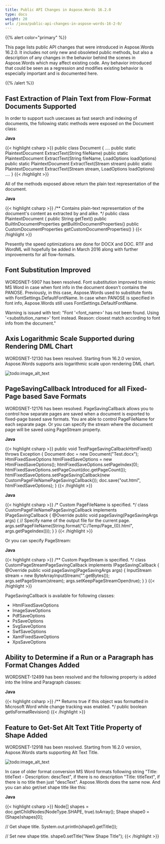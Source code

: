 ```yaml
---
title: Public API Changes in Aspose.Words 16.2.0
type: docs
weight: 20
url: /java/public-api-changes-in-aspose-words-16-2-0/
---
```


{{% alert color="primary" %}} 

This page lists public API changes that were introduced in Aspose.Words 16.2.0. It includes not only new and obsoleted public methods, but also a description of any changes in the behavior behind the scenes in Aspose.Words which may affect existing code. Any behavior introduced that could be seen as a regression and modifies existing behavior is especially important and is documented here.

{{% /alert %}} 

## Fast Extraction of Plain Text from Flow-Format Documents Supported

In order to support such usecases as fast search and indexing of documents, the following static methods were exposed on the Document class:

**Java**

{{< highlight csharp >}}
public class Document
{
  ....
  public static PlaintextDocument ExtractText(String fileName) 
  public static PlaintextDocument ExtractText(String fileName, LoadOptions loadOptions) 
  public static PlaintextDocument ExtractText(Stream stream) 
  public static PlaintextDocument ExtractText(Stream stream, LoadOptions loadOptions)
   ....
}
{{< /highlight >}}

All of the methods exposed above return the plain text representation of the document.

**Java**

{{< highlight csharp >}}
/** 
 Contains plain-text representation of the document's content as extracted by <see cref="Document.ExtractText(string)"/> and alike.
*/
public class PlaintextDocument
{
 public String getText()
 public BuiltInDocumentProperties getBuiltInDocumentProperties()
 public CustomDocumentProperties getCustomDocumentProperties()
}
{{< /highlight >}}

Presently the speed optimizations are done for DOCX and DOC.
RTF and WordML will hopefully be added in March 2016 along with further improvements for all flow-formats.

## Font Substitution Improved

WORDSNET-5907 has been resolved. Font substitution improved to mimic MS Word in case when font info in the document doesn't contains the PANOSE. Previously, in this case, Aspose.Words used to substitute fonts with FontSettings.DefaultFontName. In case when PANOSE is specified in font info, Aspose.Words still uses FontSettings.DefaultFontName.

Warning is issued with text: "Font '<font_name>' has not been found. Using '<substitution_name>' font instead. Reason: closest match according to font info from the document."

## Axis Logarithmic Scale Supported during Rendering DML Chart

WORDSNET-12130 has been resolved. Starting from 16.2.0 version, Aspose.Words supports axis logarithmic scale upon rendering DML chart.

![todo:image_alt_text](public-api-changes-in-aspose-words-16-2-0_1)

## PageSavingCallback Introduced for all Fixed-Page based Save Formats

WORDSNET-12176 has been resolved. PageSavingCallback allows you to control how separate pages are saved when a document is exported to fixed-page based save formats. You are able to control PageFileName for each separate page. Or you can specify the stream where the document page will be saved using PageStream property.

**Java**

{{< highlight csharp >}}
public void TestPageSavingCallbackHtmlFixed() throws Exception
{
    Document doc = new Document("Test.docx");
    HtmlFixedSaveOptions htmlFixedSaveOptions = new HtmlFixedSaveOptions();
    htmlFixedSaveOptions.setPageIndex(0);
    htmlFixedSaveOptions.setPageCount(doc.getPageCount());
    htmlFixedSaveOptions.setPageSavingCallback(new CustomPageFileNamePageSavingCallback()); 
    doc.save("out.html", htmlFixedSaveOptions);
}
{{< /highlight >}}

**Java**

{{< highlight csharp >}}
/*
 Custom PageFileName is specified.
*/
class CustomPageFileNamePageSavingCallback implements IPageSavingCallback
{
    @Override
    public void pageSaving(PageSavingArgs args)
    {
        // Specify name of the output file for the current page.
        args.setPageFileName(String.format("C:/Temp/Page_{0}.html", args.getPageIndex()));
    }
}
{{< /highlight >}}

Or you can specify PageStream:

**Java**

{{< highlight csharp >}}
/** 
Custom PageStream is specified.
*/
class CustomPageStreamPageSavingCallback implements IPageSavingCallback
{
	@Override
	public void pageSaving(PageSavingArgs args)
	{
		InputStream stream = new ByteArrayInputStream("".getBytes());
		args.setPageStream(stream);
		args.setKeepPageStreamOpen(true);
	}
}
{{< /highlight >}}

PageSavingCallback is available for following classes:

- HtmlFixedSaveOptions
- ImageSaveOptions
- PdfSaveOptions
- PsSaveOptions
- SvgSaveOptions
- SwfSaveOptions
- XamlFixedSaveOptions
- XpsSaveOptions

## Ability to Determine if a Run or a Paragraph has Format Changes Added

WORDSNET-12499 has been resolved and the following property is added into the Inline and Paragraph classes:

**Java**

{{< highlight csharp >}}
/** 
 Returns true if this object was formatted in Microsoft Word while change tracking was enabled.
*/
public boolean getIsFormatRevision()
{{< /highlight >}}

## Feature to Get-Set Alt Text Title Property of Shape Added

WORDSNET-12918 has been resolved. Starting from 16.2.0 version, Aspose.Words starts supporting Alt Text Title.

![todo:image_alt_text](public-api-changes-in-aspose-words-16-2-0_2.png)


In case of older format conversion MS Word formats following string "Title: titleText - Description: descText", if there is no description "Title: titleText", if there is no title then just "descText". Aspose.Words does the same now. And you can also get/set shape title like this: 

**Java**

{{< highlight csharp >}}
Node[] shapes = doc.getChildNodes(NodeType.SHAPE, true).toArray();
Shape shape0 = (Shape)shapes[0];

// Get shape title.
System.out.println(shape0.getTitle());

// Set new shape title.
shape0.setTitle("New Shape Title");
{{< /highlight >}}
